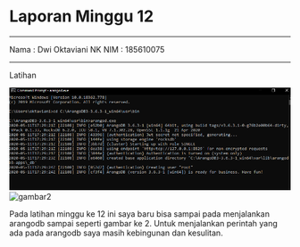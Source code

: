 # Laporan Minggu 12
----

Nama : Dwi Oktaviani NK
NIM : 185610075

----
Latihan

![gambar1](gb1.png)
![gambar2](gb2.jpg)

Pada latihan minggu ke 12 ini saya baru bisa sampai pada menjalankan arangodb sampai seperti gambar ke 2. Untuk menjalankan perintah yang ada pada arangodb saya masih kebingunan dan kesulitan.